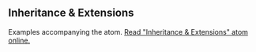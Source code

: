 ## Inheritance & Extensions

Examples accompanying the atom.
[Read "Inheritance & Extensions" atom online.](https://stepik.org/lesson/350617/step/1)
